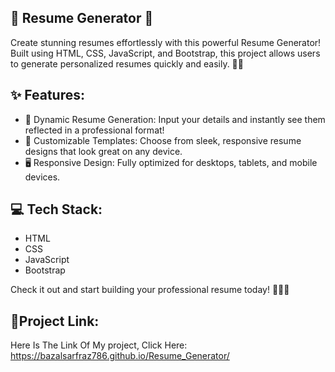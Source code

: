 ## 🚀 Resume Generator 🌟
Create stunning resumes effortlessly with this powerful Resume Generator!
Built using HTML, CSS, JavaScript, and Bootstrap, this project allows users to generate personalized resumes quickly and easily. 💼📄

## ✨ Features:
- 📝 Dynamic Resume Generation: Input your details and instantly see them reflected in a professional format!
- 🎨 Customizable Templates: Choose from sleek, responsive resume designs that look great on any device.
- 🖥️ Responsive Design: Fully optimized for desktops, tablets, and mobile devices.
  
## 💻 Tech Stack:
- HTML
- CSS
- JavaScript
- Bootstrap
  
Check it out and start building your professional resume today! 🚀👨‍💻

## 🔗Project Link:

Here Is The Link Of My project, Click Here: https://bazalsarfraz786.github.io/Resume_Generator/ 

